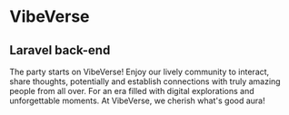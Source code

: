 # VibeVerse
## Laravel back-end

The party starts on VibeVerse! Enjoy our lively community to interact, share thoughts, potentially and establish connections with truly amazing people from all over. For an era filled with digital explorations and unforgettable moments. At VibeVerse, we cherish what's good aura!
